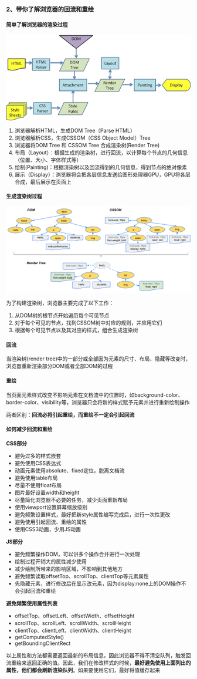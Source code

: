 ### 2、带你了解浏览器的回流和重绘

#### 简单了解浏览器的渲染过程

![avatar](/img/browser-render.webp)  

1. 浏览器解析HTML，生成DOM Tree（Parse HTML）
2. 浏览器解析CSS，生成CSSOM（CSS Object Model）Tree  
3. 浏览器将DOM Tree 和 CSSOM Tree 合成渲染树(Render Tree)  
4. 布局（Layout）：根据生成的渲染树，进行回流，以计算每个节点的几何信息（位置、大小、字体样式等）  
5. 绘制(Painting)：根据渲染树以及回流得到的几何信息，得到节点的绝对像素  
6. 展示（Display）：浏览器将会把各层信息发送给图形处理器GPU，GPU将各层合成，最后展示在页面上  

#### 生成渲染树过程

![avatar](/img/render-tree.webp)  

为了构建渲染树，浏览器主要完成了以下工作：  

1. 从DOM树的根节点开始遍历每个可见节点
2. 对于每个可见的节点，找到CSSOM树中对应的规则，并应用它们
3. 根据每个可见节点以及其对应的样式，组合生成渲染树

#### 回流

当渲染树(render tree)中的一部分或全部因为元素的尺寸、布局、隐藏等改变时，浏览器重新渲染部分DOM或者全部DOM的过程  

#### 重绘

当页面元素样式改变不影响元素在文档流中的位置时，如background-color、border-color、visibility等，浏览器只会将新的样式赋予元素并进行重新绘制操作  

两者区别：**回流必将引起重绘，而重绘不一定会引起回流**  

#### 如何减少回流和重绘

**CSS部分**

- 避免过多的样式嵌套
- 避免使用CSS表达式
- 动画元素使用absolute、fixed定位，脱离文档流
- 避免使用table布局
- 尽量不使用float布局
- 图片最好设置width和height
- 尽量简化浏览器不必要的任务，减少页面重新布局
- 使用viewport设置屏幕缩放级别
- 避免频繁设置样式，最好把新style属性编写完成后，进行一次性更改
- 避免使用引起回流、重绘的属性
- 使用CSS3动画，少用JS动画

**JS部分**

- 避免频繁操作DOM，可以讲多个操作合并进行一次处理
- 绘制过程开销大的属性减少使用
- 减少绘制所带来的影响区域，不影响到其他地方
- 避免频繁读取offsetTop、scrollTop、clientTop等元素属性
- 先隐藏元素，进行修改后在显示改元素，因为display:none上的DOM操作不会引起回流和重绘

**避免频繁使用属性列表**

- offsetTop、offsetLeft、offsetWidth、offsetHeight
- scrollTop、scrollLeft、scrollWidth、scrollHeight
- clientTop、clientLeft、clientWidth、clientHeight
- getComputedStyle()
- getBoundingClientRect

以上属性和方法都需要返回最新的布局信息，因此浏览器不得不清空队列，触发回流重绘来返回正确的值。因此，我们在修改样式的时候，**最好避免使用上面列出的属性，他们都会刷新渲染队列**。如果要使用它们，最好将值缓存起来